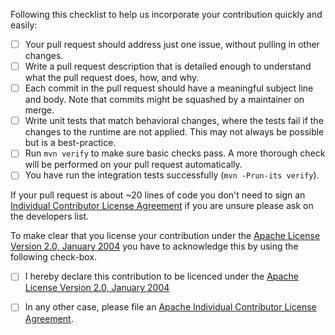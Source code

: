 Following this checklist to help us incorporate your
contribution quickly and easily:

- [ ] Your pull request should address just one issue, without pulling in other changes.
- [ ] Write a pull request description that is detailed enough to understand what the pull request does, how, and why.
- [ ] Each commit in the pull request should have a meaningful subject line and body.
  Note that commits might be squashed by a maintainer on merge.
- [ ] Write unit tests that match behavioral changes, where the tests fail if the changes to the runtime are not applied.
  This may not always be possible but is a best-practice.
- [ ] Run `mvn verify` to make sure basic checks pass.
  A more thorough check will be performed on your pull request automatically.
- [ ] You have run the integration tests successfully (`mvn -Prun-its verify`).

If your pull request is about ~20 lines of code you don't need to sign an
[Individual Contributor License Agreement](https://www.apache.org/licenses/icla.pdf) if you are unsure
please ask on the developers list.

To make clear that you license your contribution under
the [Apache License Version 2.0, January 2004](http://www.apache.org/licenses/LICENSE-2.0)
you have to acknowledge this by using the following check-box.

- [ ] I hereby declare this contribution to be licenced under the [Apache License Version 2.0, January 2004](http://www.apache.org/licenses/LICENSE-2.0)
- [ ] In any other case, please file an [Apache Individual Contributor License Agreement](https://www.apache.org/licenses/icla.pdf).

